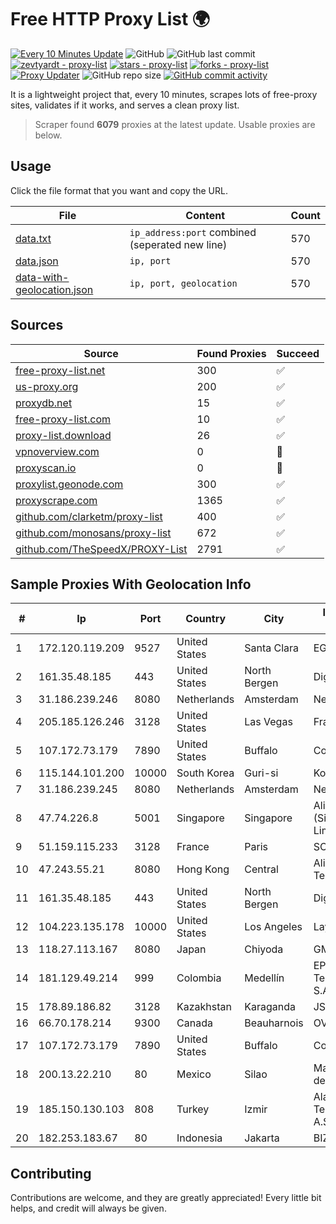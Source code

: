 
# Free HTTP Proxy List 🌍

[![Every 10 Minutes Update](https://github.com/mertguvencli/http-proxy-list/actions/workflows/main.yml/badge.svg?branch=main)](https://github.com/mertguvencli/http-proxy-list/actions/workflows/main.yml)
![GitHub](https://img.shields.io/github/license/mertguvencli/http-proxy-list)
![GitHub last commit](https://img.shields.io/github/last-commit/mertguvencli/http-proxy-list)
[![zevtyardt - proxy-list](https://img.shields.io/static/v1?label=zevtyardt&message=proxy-list&color=blue&logo=github)](https://github.com/zevtyardt/proxy-list "Go to GitHub repo")
[![stars - proxy-list](https://img.shields.io/github/stars/zevtyardt/proxy-list?style=social)](https://github.com/zevtyardt/proxy-list)
[![forks - proxy-list](https://img.shields.io/github/forks/zevtyardt/proxy-list?style=social)](https://github.com/zevtyardt/proxy-list)
[![Proxy Updater](https://github.com/zevtyardt/proxy-list/workflows/Proxy%20Updater/badge.svg)](https://github.com/zevtyardt/proxy-list/actions?query=workflow:"Proxy+Updater")
![GitHub repo size](https://img.shields.io/github/repo-size/zevtyardt/proxy-list)
[![GitHub commit activity](https://img.shields.io/github/commit-activity/m/zevtyardt/proxy-list?logo=commits)](https://github.com/zevtyardt/proxy-list/commits/main)

It is a lightweight project that, every 10 minutes, scrapes lots of free-proxy sites, validates if it works, and serves a clean proxy list.

> Scraper found **6079** proxies at the latest update. Usable proxies are below.

## Usage

Click the file format that you want and copy the URL.

|File|Content|Count|
|----|-------|-----|
|[data.txt](https://raw.githubusercontent.com/mertguvencli/http-proxy-list/main/proxy-list/data.txt)|`ip_address:port` combined (seperated new line)|570|
|[data.json](https://raw.githubusercontent.com/mertguvencli/http-proxy-list/main/proxy-list/data.json)|`ip, port`|570|
|[data-with-geolocation.json](https://raw.githubusercontent.com/mertguvencli/http-proxy-list/main/proxy-list/data-with-geolocation.json)|`ip, port, geolocation`|570|

## Sources

|Source|Found Proxies|Succeed|
|------|-------------|-------|
|[free-proxy-list.net](https://free-proxy-list.net)|300|✅|
|[us-proxy.org](https://www.us-proxy.org)|200|✅|
|[proxydb.net](http://proxydb.net)|15|✅|
|[free-proxy-list.com](https://free-proxy-list.com/?page=&port=&type%5B%5D=http&type%5B%5D=https&up_time=0&search=Search)|10|✅|
|[proxy-list.download](https://www.proxy-list.download/HTTP)|26|✅|
|[vpnoverview.com](https://vpnoverview.com/privacy/anonymous-browsing/free-proxy-servers)|0|🚫|
|[proxyscan.io](https://www.proxyscan.io)|0|🚫|
|[proxylist.geonode.com](https://proxylist.geonode.com/api/proxy-list?limit=300&page=1&sort_by=lastChecked&sort_type=desc&protocols=http,https)|300|✅|
|[proxyscrape.com](https://api.proxyscrape.com/v2/?request=displayproxies&protocol=http&timeout=10000&country=all&ssl=all&anonymity=all)|1365|✅|
|[github.com/clarketm/proxy-list](https://raw.githubusercontent.com/clarketm/proxy-list/master/proxy-list-raw.txt)|400|✅|
|[github.com/monosans/proxy-list](https://raw.githubusercontent.com/monosans/proxy-list/main/proxies/http.txt)|672|✅|
|[github.com/TheSpeedX/PROXY-List](https://raw.githubusercontent.com/TheSpeedX/PROXY-List/master/http.txt)|2791|✅|


## Sample Proxies With Geolocation Info

|#|Ip|Port|Country|City|Internet Service Provider|
|-|--|----|-------|----|-------------------------|
|1|172.120.119.209|9527|United States|Santa Clara|EGIHosting|
|2|161.35.48.185|443|United States|North Bergen|DigitalOcean, LLC|
|3|31.186.239.246|8080|Netherlands|Amsterdam|NetSkope Inc|
|4|205.185.126.246|3128|United States|Las Vegas|FranTech Solutions|
|5|107.172.73.179|7890|United States|Buffalo|ColoCrossing|
|6|115.144.101.200|10000|South Korea|Guri-si|Korea Telecom|
|7|31.186.239.245|8080|Netherlands|Amsterdam|NetSkope Inc|
|8|47.74.226.8|5001|Singapore|Singapore|Alibaba Cloud (Singapore) Private Limited|
|9|51.159.115.233|3128|France|Paris|SCALEWAY|
|10|47.243.55.21|8080|Hong Kong|Central|Alibaba (US) Technology Co., Ltd.|
|11|161.35.48.185|443|United States|North Bergen|DigitalOcean, LLC|
|12|104.223.135.178|10000|United States|Los Angeles|LayerHost|
|13|118.27.113.167|8080|Japan|Chiyoda|GMO Internet, Inc.|
|14|181.129.49.214|999|Colombia|Medellín|EPM Telecomunicaciones S.A. E.S.P.|
|15|178.89.186.82|3128|Kazakhstan|Karaganda|JSC Kazakhtelecom|
|16|66.70.178.214|9300|Canada|Beauharnois|OVH SAS|
|17|107.172.73.179|7890|United States|Buffalo|ColoCrossing|
|18|200.13.22.210|80|Mexico|Silao|Marcatel Com, S.A. de C.V.|
|19|185.150.130.103|808|Turkey|Izmir|Alastyr Telekomunikasyon A.S.|
|20|182.253.183.67|80|Indonesia|Jakarta|BIZNET|



## Contributing

Contributions are welcome, and they are greatly appreciated! Every
little bit helps, and credit will always be given.

